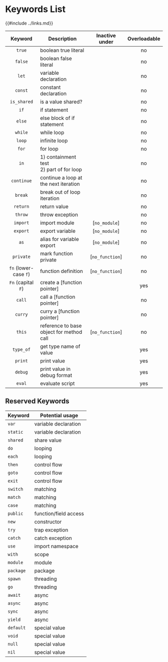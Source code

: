 Keywords List
=============

{{#include ../links.md}}

|        Keyword        | Description                                 | Inactive under  | Overloadable |
| :-------------------: | ------------------------------------------- | :-------------: | :----------: |
|        `true`         | boolean true literal                        |                 |      no      |
|        `false`        | boolean false literal                       |                 |      no      |
|         `let`         | variable declaration                        |                 |      no      |
|        `const`        | constant declaration                        |                 |      no      |
|      `is_shared`      | is a value shared?                          |                 |      no      |
|         `if`          | if statement                                |                 |      no      |
|        `else`         | else block of if statement                  |                 |      no      |
|        `while`        | while loop                                  |                 |      no      |
|        `loop`         | infinite loop                               |                 |      no      |
|         `for`         | for loop                                    |                 |      no      |
|         `in`          | 1) containment test<br/>2) part of for loop |                 |      no      |
|      `continue`       | continue a loop at the next iteration       |                 |      no      |
|        `break`        | break out of loop iteration                 |                 |      no      |
|       `return`        | return value                                |                 |      no      |
|        `throw`        | throw exception                             |                 |      no      |
|       `import`        | import module                               |  [`no_module`]  |      no      |
|       `export`        | export variable                             |  [`no_module`]  |      no      |
|         `as`          | alias for variable export                   |  [`no_module`]  |      no      |
|       `private`       | mark function private                       | [`no_function`] |      no      |
| `fn` (lower-case `f`) | function definition                         | [`no_function`] |      no      |
|  `Fn` (capital `F`)   | create a [function pointer]                 |                 |     yes      |
|        `call`         | call a [function pointer]                   |                 |      no      |
|        `curry`        | curry a [function pointer]                  |                 |      no      |
|        `this`         | reference to base object for method call    | [`no_function`] |      no      |
|       `type_of`       | get type name of value                      |                 |     yes      |
|        `print`        | print value                                 |                 |     yes      |
|        `debug`        | print value in debug format                 |                 |     yes      |
|        `eval`         | evaluate script                             |                 |     yes      |


Reserved Keywords
-----------------

| Keyword   | Potential usage       |
| --------- | --------------------- |
| `var`     | variable declaration  |
| `static`  | variable declaration  |
| `shared`  | share value           |
| `do`      | looping               |
| `each`    | looping               |
| `then`    | control flow          |
| `goto`    | control flow          |
| `exit`    | control flow          |
| `switch`  | matching              |
| `match`   | matching              |
| `case`    | matching              |
| `public`  | function/field access |
| `new`     | constructor           |
| `try`     | trap exception        |
| `catch`   | catch exception       |
| `use`     | import namespace      |
| `with`    | scope                 |
| `module`  | module                |
| `package` | package               |
| `spawn`   | threading             |
| `go`      | threading             |
| `await`   | async                 |
| `async`   | async                 |
| `sync`    | async                 |
| `yield`   | async                 |
| `default` | special value         |
| `void`    | special value         |
| `null`    | special value         |
| `nil`     | special value         |
